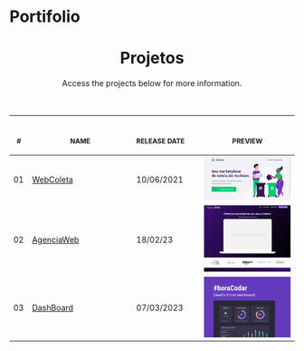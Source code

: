 # Portifolio

<h1 align="center">Projetos</h1> 
<p align="center">
    Access the projects below for more information. <br>
    <br>
    <br><table>
    <thead>
        <tr>
            <th align="center">
                <img width="20" height="1"> 
                <p>
                    <small>#</small>
                </p>
            </th>
            <th align="center">
                <img width="300" height="1"> 
                <p> 
                    <small>
                        NAME
                    </small>
                </p>
            </th>
            <th align="center">
                <img width="140" height="1">
                <p align="left"> 
                    <small>
                    RELEASE DATE
                    </small>
                </p>
            </th>
            <th align="center">
                <img width="201" height="1">
                <p align="center"> 
                    <small>
                    PREVIEW
                    </small>
                </p>
            </th>
        </tr>
    </thead>
    <tbody>
        <tr>
            <td>01</td>
            <td><a href="Projeto-01">WebColeta</a></td>
            <td>10/06/2021</td>
            <td align="center">
            <a href="Projeto-01"><img width="300px" src="Projeto-01/.github/preview.png" /></a></td>
        </tr>
        <tr>
            <td>02</td>
            <td><a href="Projeto-02">AgenciaWeb</a></td>
            <td>18/02/23</td>
            <td align="center">
            <a href=Projeto-02"><img width="300px" src="Projeto-02/.github/preview.png" /></a></td>
        </tr>
        <tr>
            <td>03</td>
            <td><a href="Projeto-03">DashBoard</a></td>
            <td>07/03/2023</td>
            <td align="center">
            <a href="Projeto-03"><img width="300px" src="Projeto-03/.github/preview.jpg" /></a></td>
        </tr>        
    </tbody>
</table></p>